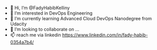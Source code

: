 - 👋 Hi, I’m @FadyHabibKelliny
- 👀 I’m interested in DevOps Engineering
- 🌱 I’m currently learning Advanced Cloud DevOps Nanodegree from Udacity
- 💞️ I’m looking to collaborate on ...
- 📫 reach me via linkedin https://www.linkedin.com/in/fady-habib-0354a7b4/

<!---
FadyHabibKelliny/FadyHabibKelliny is a ✨ special ✨ repository because its `README.md` (this file) appears on your GitHub profile.
You can click the Preview link to take a look at your changes.
--->
